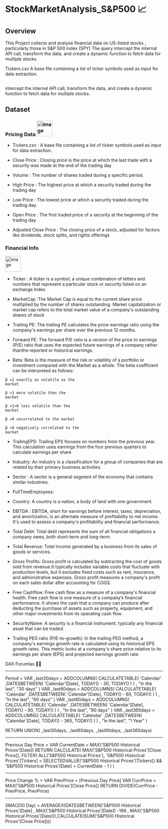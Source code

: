# StockMarketAnalysis_S&P500 📈 


## Overview 
This Project collects and analyse financial data on US-listed stocks , particularly those in S&P 500 index (SPY) 
The query intercept the internal API call, transform the data, and create a dynamic function to fetch data for multiple stocks.



Tickers.csv
A base file containing a list of ticker symbols used as input for data extraction.
	

## 
intercept the internal API call, transform the data, and create a dynamic function to fetch data for multiple stocks.



## Dataset

### Pricing Data <img width="50" height="50" alt="image" src="https://github.com/user-attachments/assets/d286db5a-49cf-4c02-8c59-963c421bf5fb" />


- Tickers.csv : A base file containing a list of ticker symbols used as input for data extraction.

-	Close Price :  Closing price is the price at which the last trade with a security was made at the end of the trading day
-	Volume : The number of shares traded during a specific period.

-	High Price : The highest price at which a security traded during the trading day

-	Low Price : The lowest price at which a security traded during the trading day. 

-	Open Price : The first traded price of a security at the beginning of the trading day

-	Adjusted Close Price : The closing price of a stock, adjusted for factors like dividends, stock splits, and rights offerings



### Financial Info 
<img width="50" height="50" alt="image" src="https://github.com/user-attachments/assets/37215658-1bed-4ca1-854f-2f229970f876" />





- Ticker : A ticker is a symbol, a unique combination of letters and numbers that represent a particular stock or security listed on an exchange
 Index	
- MarketCap :The Market Cap is equal to the current share price multiplied by the number of shares outstanding.  Market capitalization or market cap refers to the total market value of a company's outstanding shares of stock



- Trailing PE: The trailing PE calculates the price-earnings ratio using the company's earnings per share over the previous 12 months.
- Forward PE: The forward P/E ratio is a version of the price to earnings (P/E) ratio that uses the expected future earnings of a company rather thanthe reported or historical earnings.

- Beta: Beta is the measure of the risk or volatility of a portfolio or investment compared with the Market as a whole. 
The beta coefficient can be interpreted as follows:




<code style="color : name_color">β =1 exactly as volatile as the market</code>

<code style="color : name_color">β >1 more volatile than the market</code>

<code style="color : name_color">β <1>0 less volatile than the market </code>


<code style="color : name_color">β =0 uncorrelated to the market </code>

<code style="color : name_colr">β <0 negatively correlated to the market </code>






- TrailingEPS: Trailing EPS focuses on numbers from the previous year. This calculation uses earnings from the four previous quarters to calculate earnings per share
  
- Industry: An industry is a classification for a group of companies that are related by their primary business activities.
  
- Sector : A sector is a general segment of the economy that contains similar industries.
  
- FullTimeEmployees:

- Country: A country is a nation, a body of land with one government.
  
- EBITDA : EBITDA, short for earnings before interest, taxes, depreciation, and amortization, is an alternate measure of profitability to net income. It's used to assess a company's profitability and financial performance.
  
- Total Debt: Total debt represents the sum of all financial obligations a company owes, both short-term and long-term.

- Total Revenue: Total income generated by a business from its sales of goods or services.

- Gross Profits: Gross profit is calculated by subtracting the cost of goods sold from revenue.It typically includes variable costs that fluctuate with  production levels, but it excludes fixed costs such as rent, insurance, and administrative expenses. Gross profit measures a company's profit on each sales dollar after accounting for COGS.

- Free Cashflow: Free cash flow as a measure of a company's financial health. Free cash flow is one measure of a company’s financial performance. It shows the cash that a company can produce after deducting the purchase of assets such as property, equipment, and other major investments from its operating cash flow.

- SecurityName: A security is a financial instrument, typically any financial asset that can be traded. 	

- Trailing PEG ratio (P/E-to-growth):	In the trailing PEG method, a company's earnings growth rate is calculated using its historical EPS growth rates. This metric looks at a company's share price relative to its earnings per share (EPS) and projected earnings growth rate.




DAX Forumlas 🚀🧠


-------------------------------------------------------------------------------------------------------------------------------------
 Period = 
VAR
    _last30days = ADDCOLUMNS(
        CALCULATETABLE(
            'Calendar'
            ,DATESBETWEEN( 'Calendar'[Date], TODAY() - 30, TODAY() )
        )
        , "In the last", "30 days"
    )
VAR
    _last60days = ADDCOLUMNS(
        CALCULATETABLE(
            'Calendar'
            ,DATESBETWEEN( 'Calendar'[Date], TODAY() - 60, TODAY() )
        )
        , "In the last", "60 days"
    )
VAR
    _last90days = ADDCOLUMNS(
        CALCULATETABLE(
            'Calendar'
            ,DATESBETWEEN( 'Calendar'[Date], TODAY() - 90, TODAY() )
        )
        , "In the last", "90 days"
    )
VAR
    _last365days = ADDCOLUMNS(
        CALCULATETABLE(
            'Calendar'
            ,DATESBETWEEN( 'Calendar'[Date], TODAY() - 365, TODAY() )
        )
        , "In the last", "1 Year"
    )

RETURN
    UNION( _last30days, _last60days, _last90days, _last365days)

------------------------------------------------------------------------------------------------------------------------------------------------------


 Previous Day Price = 
VAR CurrentDate = MAX('S&P500 Historical Prices'[Date])
RETURN
    CALCULATE(
        MAX('S&P500 Historical Prices'[Close Price]),
        FILTER(
            ALL('S&P500 Historical Prices'),
            'S&P500 Historical Prices'[Tickers] = SELECTEDVALUE('S&P500 Historical Prices'[Tickers]) &&
            'S&P500 Historical Prices'[Date] = CurrentDate - 1
        )
    )


-------------------------------------------------------------------------------------------------------------------------------------------------------
Price Change % = 
VAR PrevPrice = [Previous Day Price]
VAR CurrPrice = MAX('S&P500 Historical Prices'[Close Price])
RETURN
    DIVIDE(CurrPrice - PrevPrice, PrevPrice)


 -------------------------------------------------------------------------------------------------------------------------------------------------------

 SMA(200 Day) = AVERAGEX(DATESBETWEEN('S&P500 Historical Prices'[Date] , MAX('S&P500 Historical Prices'[Date]) -199 , MAX('S&P500 Historical Prices'[Date])),CALCULATE(SUM('S&P500 Historical Prices'[Close Price])))
